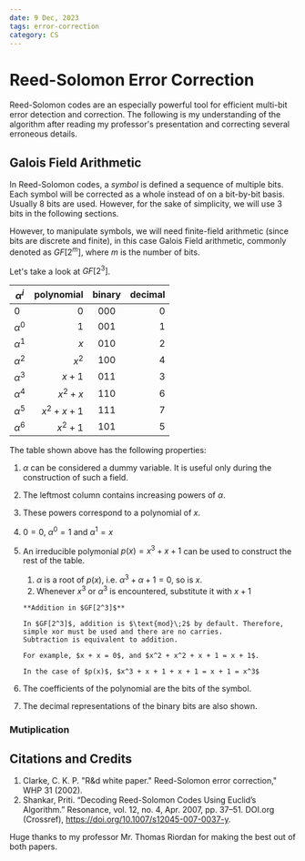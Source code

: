 ```yaml
---
date: 9 Dec, 2023
tags: error-correction
category: CS
---
```


# Reed-Solomon Error Correction

Reed-Solomon codes are an especially powerful tool for efficient multi-bit error detection and
correction. The following is my understanding of the algorithm after reading my professor's
presentation and correcting several erroneous details.

## Galois Field Arithmetic

In Reed-Solomon codes, a *symbol* is defined a sequence of multiple bits. Each symbol will be corrected
as a whole instead of on a bit-by-bit basis. Usually 8 bits are used. However, for the sake of simplicity,
we will use 3 bits in the following sections.

However, to manipulate symbols, we will need finite-field arithmetic (since bits are discrete and finite),
in this case Galois Field arithmetic, commonly denoted as $GF[2^m]$, where $m$ is the number of bits.

Let's take a look at $GF[2^3]$.

| $\alpha^i$ |    polynomial | binary | decimal |
| ---------- | ------------: | :----: | ------: |
| $0$        |           $0$ |  000   |       0 |
| $\alpha^0$ |           $1$ |  001   |       1 |
| $\alpha^1$ |           $x$ |  010   |       2 |
| $\alpha^2$ |         $x^2$ |  100   |       4 |
| $\alpha^3$ |       $x + 1$ |  011   |       3 |
| $\alpha^4$ |     $x^2 + x$ |  110   |       6 |
| $\alpha^5$ | $x^2 + x + 1$ |  111   |       7 |
| $\alpha^6$ |     $x^2 + 1$ |  101   |       5 |

The table shown above has the following properties:

1. $\alpha$ can be considered a dummy variable. It is useful only during the construction of such a field.
2. The leftmost column contains increasing powers of $\alpha$.
3. These powers correspond to a polynomial of $x$.
4. $0 = 0$, $\alpha^0 = 1$ and $\alpha^1 = x$
5. An irreducible polymonial $p(x) = x^3 + x + 1$ can be used to construct the rest of the table.
   1. $\alpha$ is a root of $p(x)$, i.e. $\alpha^3 + \alpha + 1 = 0$, so is $x$.
   2. Whenever $x^3$ or $\alpha^3$ is encountered, substitute it with $x + 1$

   ```{important}
   **Addition in $GF[2^3]$**

   In $GF[2^3]$, addition is $\text{mod}\;2$ by default. Therefore, simple xor must be used and there are no carries.
   Subtraction is equivalent to addition.

   For example, $x + x = 0$, and $x^2 + x^2 + x + 1 = x + 1$.
   
   In the case of $p(x)$, $x^3 + x + 1 + x + 1 = x + 1 = x^3$
   ```
6. The coefficients of the polynomial are the bits of the symbol.
7. The decimal representations of the binary bits are also shown.

### Mutiplication




## Citations and Credits

1. Clarke, C. K. P. "R&d white paper." Reed-Solomon error correction," WHP 31 (2002).
2. Shankar, Priti. “Decoding Reed-Solomon Codes Using Euclid’s Algorithm.” Resonance, vol. 12, no. 4, Apr. 2007, pp. 37–51. DOI.org (Crossref), https://doi.org/10.1007/s12045-007-0037-y.

Huge thanks to my professor Mr. Thomas Riordan for making the best out of both papers.
